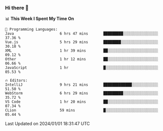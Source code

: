### Hi there 👋

<!--
**asdf12303116/asdf12303116** is a ✨ _special_ ✨ repository because its `README.md` (this file) appears on your GitHub profile.

Here are some ideas to get you started:

- 🔭 I’m currently working on ...
- 🌱 I’m currently learning ...
- 👯 I’m looking to collaborate on ...
- 🤔 I’m looking for help with ...
- 💬 Ask me about ...
- 📫 How to reach me: ...
- 😄 Pronouns: ...
- ⚡ Fun fact: ...
-->

<!--START_SECTION:waka-->
📊 **This Week I Spent My Time On** 

```text
💬 Programming Languages: 
Java                     6 hrs 47 mins       █████████░░░░░░░░░░░░░░░░   37.36 % 
Vue.js                   5 hrs 29 mins       ████████░░░░░░░░░░░░░░░░░   30.18 % 
XML                      1 hr 39 mins        ██░░░░░░░░░░░░░░░░░░░░░░░   09.12 % 
Other                    1 hr 12 mins        ██░░░░░░░░░░░░░░░░░░░░░░░   06.66 % 
JavaScript               1 hr                █░░░░░░░░░░░░░░░░░░░░░░░░   05.53 % 

🔥 Editors: 
IntelliJ                 9 hrs 21 mins       █████████████░░░░░░░░░░░░   51.50 % 
WebStorm                 6 hrs 29 mins       █████████░░░░░░░░░░░░░░░░   35.72 % 
VS Code                  1 hr 20 mins        ██░░░░░░░░░░░░░░░░░░░░░░░   07.34 % 
CLion                    59 mins             █░░░░░░░░░░░░░░░░░░░░░░░░   05.44 % 
```


 Last Updated on 2024/01/01 18:31:47 UTC
<!--END_SECTION:waka-->
